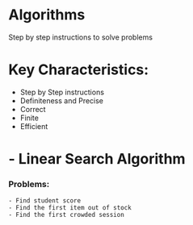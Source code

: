 # Algorithms
Step by step instructions to solve problems

# Key Characteristics:
- Step by Step instructions
- Definiteness and Precise
- Correct
- Finite
- Efficient

# - Linear Search Algorithm
### Problems:
    - Find student score
    - Find the first item out of stock
    - Find the first crowded session
